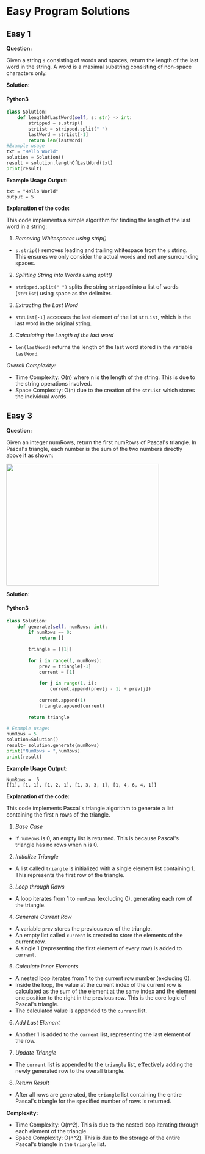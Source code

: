 # Easy Program Solutions
## Easy 1
<p><strong>Question:</strong></p>
<p>Given a string <code>s</code> consisting of words and spaces, return the length of the last word in the string.
A word is a maximal 
substring consisting of non-space characters only.</p>
<p><strong>Solution:</strong></p>
<!-- tabs:start -->

#### **Python3**

```python
class Solution:
    def lengthOfLastWord(self, s: str) -> int:
        stripped = s.strip()
        strList = stripped.split(" ")
        lastWord = strList[-1]
        return len(lastWord)
#Example usage
txt = "Hello World"
solution = Solution()
result = solution.lengthOfLastWord(txt)
print(result)
```
**Example Usage Output:**
```
txt = "Hello World"
output = 5
```
<p><strong>Explanation of the code:</strong></p>
<p>
This code implements a simple algorithm for finding the length of the last word in a string:

1. *Removing Whitespaces using strip()*

* `s.strip()` removes leading and trailing whitespace from the `s` string. This ensures we only consider the actual words and not any surrounding spaces.

2. *Splitting String into Words using split()*

* `stripped.split(" ")` splits the string `stripped` into a list of words (`strList`) using space as the delimiter.

3. *Extracting the Last Word*

* `strList[-1]` accesses the last element of the list `strList`, which is the last word in the original string.

4. *Calculating the Length of the last word*

* `len(lastWord)` returns the length of the last word stored in the variable `lastWord`.

*Overall Complexity:*

* Time Complexity: O(n) where n is the length of the string. This is due to the string operations involved.
* Space Complexity: O(n) due to the creation of the `strList` which stores the individual words.



</p>

## Easy 3
<p><strong>Question:</strong></p>
<p>Given an integer numRows, return the first numRows of Pascal's triangle.
In Pascal's triangle, each number is the sum of the two numbers directly above it as shown:</p>
<img alt="" src="https://upload.wikimedia.org/wikipedia/commons/0/0d/PascalTriangleAnimated2.gif" style="width: 400px; height: 319px;" />
<p><strong>Solution:</strong></p>
<!-- tabs:start -->

#### **Python3**

```python
class Solution:
    def generate(self, numRows: int):
        if numRows == 0:
            return []
        
        triangle = [[1]]
        
        for i in range(1, numRows):
            prev = triangle[-1]
            current = [1]
            
            for j in range(1, i):
                current.append(prev[j - 1] + prev[j])
            
            current.append(1)
            triangle.append(current)
        
        return triangle

# Example usage:
numRows = 5
solution=Solution()
result= solution.generate(numRows)
print("NumRows = ",numRows)
print(result)

```
**Example Usage Output:**
```
NumRows =  5
[[1], [1, 1], [1, 2, 1], [1, 3, 3, 1], [1, 4, 6, 4, 1]]
```

<p><strong>Explanation of the code:</strong></p>
<p>
This code implements Pascal's triangle algorithm to generate a list containing the first n rows of the triangle.

1. *Base Case*

* If `numRows` is 0, an empty list is returned. This is because Pascal's triangle has no rows when n is 0.

2. *Initialize Triangle*

* A list called `triangle` is initialized with a single element list containing 1. This represents the first row of the triangle.

3. *Loop through Rows*

* A loop iterates from 1 to `numRows` (excluding 0), generating each row of the triangle.

4. *Generate Current Row*

* A variable `prev` stores the previous row of the triangle.
* An empty list called `current` is created to store the elements of the current row.
* A single 1 (representing the first element of every row) is added to `current`.

5. *Calculate Inner Elements*

* A nested loop iterates from 1 to the current row number (excluding 0).
* Inside the loop, the value at the current index of the current row is calculated as the sum of the element at the same index and the element one position to the right in the previous row. This is the core logic of Pascal's triangle.
* The calculated value is appended to the `current` list.

6. *Add Last Element*

* Another 1 is added to the `current` list, representing the last element of the row.

7. *Update Triangle*

* The `current` list is appended to the `triangle` list, effectively adding the newly generated row to the overall triangle.

8. *Return Result*

* After all rows are generated, the `triangle` list containing the entire Pascal's triangle for the specified number of rows is returned.

**Complexity:**

* Time Complexity: O(n^2). This is due to the nested loop iterating through each element of the triangle.
* Space Complexity: O(n^2). This is due to the storage of the entire Pascal's triangle in the `triangle` list.


</p>

